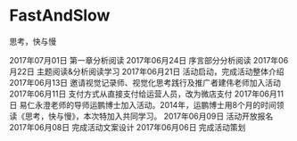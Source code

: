 # FastAndSlow
思考，快与慢

2017年07月01日 第一章分析阅读
2017年06月24日 序言部分分析阅读
2017年06月22日 主题阅读&分析阅读学习
2017年06月21日 活动启动，完成活动整体介绍
2017年06月13日 邀请视觉记录师、视觉化思考践行及推广者建伟老师加入活动
2017年06月11日 支付方式从直接支付给运营人员，改为微店支付
2017年06月11日 易仁永澄老师的导师运鹏博士加入活动。2014年，运鹏博士用8个月的时间领读《思考，快与慢》，本次特加入共同学习。
2017年06月09日 活动开放报名
2017年06月08日 完成活动文案设计
2017年06月06日 完成活动策划
